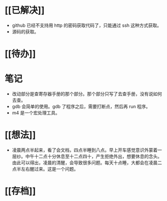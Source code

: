 # [[已解决]]
- github 已经不支持用 http 的密码获取代码了，只能通过 ssh 这种方式获取。
- 源码的获取。
# [[待办]]

# 笔记
- 改动部分是查寄存器手册的那个部分。那个部分只写了去查手册，没有说如何去查。
- gdb 会简单的使用。gdb 了程序之后，需要打断点，然后再 run 程序。
- m4 是一个宏处理工具。

# [[想法]]
- 凌晨两点半起来，看了会文档，四点半睡到八点。早上开车感觉意识外蒙着一层纱。中午十二点十分休息至十二点四十，产生拒绝外出，想要休息的念头。由此可以得出，凌晨的清醒，会导致很多问题。每天十点睡，大都会在凌晨二点半左右醒过来。这是一个问题。

# [[存档]]